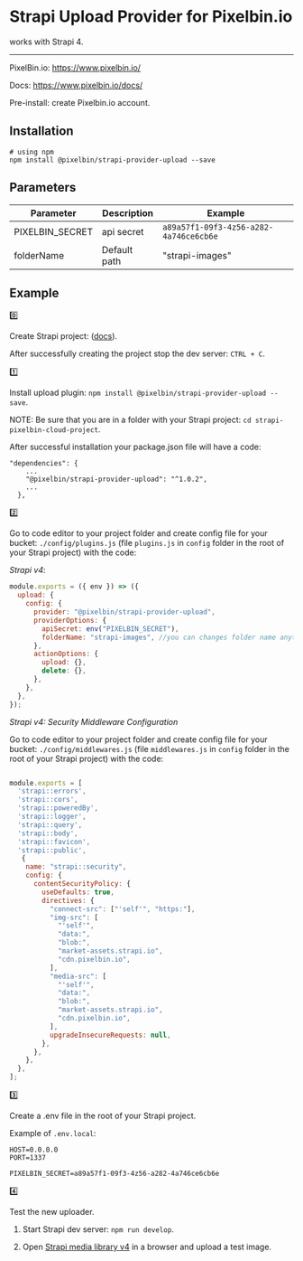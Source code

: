 # Strapi Upload Provider for Pixelbin.io

works with Strapi 4.

---

PixelBin.io: <https://www.pixelbin.io/>

Docs: <https://www.pixelbin.io/docs/>

Pre-install: create Pixelbin.io account.

## Installation

```
# using npm
npm install @pixelbin/strapi-provider-upload --save
```

## Parameters

| Parameter  | Description | Example |
| ------------- | ------------- | ------------- |
| PIXELBIN_SECRET | api secret | `a89a57f1-09f3-4z56-a282-4a746ce6cb6e` |
| folderName | Default path | "strapi-images" |

## Example

:zero:

Create Strapi project: ([docs](https://docs.strapi.io/dev-docs/quick-start)).

After successfully creating the project stop the dev server: `CTRL + C`.

:one:

Install upload plugin: `npm install @pixelbin/strapi-provider-upload --save`.

NOTE: Be sure that you are in a folder with your Strapi project: `cd strapi-pixelbin-cloud-project`.

After successful installation your package.json file will have a code:

```
"dependencies": {
    ...
    "@pixelbin/strapi-provider-upload": "^1.0.2",
    ...
  },
```

:two:

Go to code editor to your project folder and create config file for your bucket: `./config/plugins.js` (file `plugins.js` in `config` folder in the root of your Strapi project) with the code:



*Strapi v4*:

```javascript
module.exports = ({ env }) => ({
  upload: {
    config: {
      provider: "@pixelbin/strapi-provider-upload",
      providerOptions: {
        apiSecret: env("PIXELBIN_SECRET"),
        folderName: "strapi-images", //you can changes folder name anything you want
      },
      actionOptions: {
        upload: {},
        delete: {},
      },
    },
  },
});
```

*Strapi v4: Security Middleware Configuration*

Go to code editor to your project folder and create config file for your bucket: `./config/middlewares.js` (file `middlewares.js` in `config` folder in the root of your Strapi project) with the code:

```javascript

module.exports = [
  'strapi::errors',
  'strapi::cors',
  'strapi::poweredBy',
  'strapi::logger',
  'strapi::query',
  'strapi::body',
  'strapi::favicon',
  'strapi::public',
   {
    name: "strapi::security",
    config: {
      contentSecurityPolicy: {
        useDefaults: true,
        directives: {
          "connect-src": ["'self'", "https:"],
          "img-src": [
            "'self'",
            "data:",
            "blob:",
            "market-assets.strapi.io",
            "cdn.pixelbin.io",
          ],
          "media-src": [
            "'self'",
            "data:",
            "blob:",
            "market-assets.strapi.io",
            "cdn.pixelbin.io",
          ],
          upgradeInsecureRequests: null,
        },
      },
    },
  },
];
```


:three:

Create a .env file in the root of your Strapi project.

Example of `.env.local`:

```
HOST=0.0.0.0
PORT=1337

PIXELBIN_SECRET=a89a57f1-09f3-4z56-a282-4a746ce6cb6e
```

:four:

Test the new uploader.

1. Start Strapi dev server: `npm run develop`.

2. Open [Strapi media library v4](http://localhost:1337/admin/settings/media-library) in a browser and upload a test image.